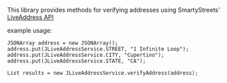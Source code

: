 This library provides methods for verifying addresses using SmartyStreets' [LiveAddress API](http://smartystreets.com/kb/liveaddress-api/rest-endpoint)

example usage:
 
	JSONArray address = new JSONArray();
	address.put(JLiveAddressService.STREET, "1 Infinite Loop");
	address.put(JLiveAddressService.CITY, "Cupertino");
	address.put(JLiveAddressService.STATE, "CA");
 
	List results = new JLiveAddressService.verifyAddress(address);

